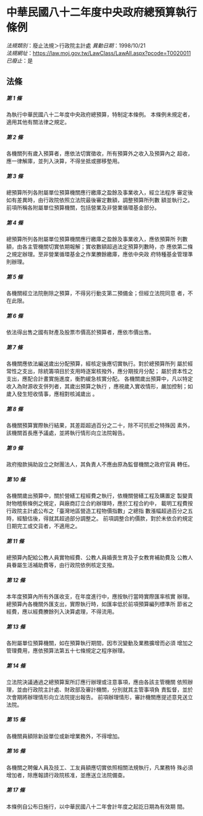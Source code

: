 # 中華民國八十二年度中央政府總預算執行條例

*法規類別*：廢止法規＞行政院主計處
*異動日期*：1998/10/21  
*法規網址*：https://law.moj.gov.tw/LawClass/LawAll.aspx?pcode=T0020011
*已廢止*：是


## 法條
##### 第 1 條
為執行中華民國八十二年度中央政府總預算，特制定本條例。
本條例未規定者，適用其他有關法律之規定。

##### 第 2 條
各機關列有歲入預算者，應依法切實徵收，所有預算外之收入及預算內之
超收，應一律解庫，並列入決算，不得坐抵或挪移墊用。

##### 第 3 條
總預算所列各附屬單位預算機關應行繳庫之盈餘及事業收入，經立法程序
審定後如有差異時，由行政院依照立法院最後審定數額，調整預算所列數
額並執行之。
前項所稱各附屬單位預算機關，包括營業及非營業循環基金部分。

##### 第 4 條
總預算所列各附屬單位預算機關應行繳庫之盈餘及事業收入，應依預算所
列數額，由各主管機關切實依期報解；實收數額超過法定預算列數時，亦
應依第二條之規定辦理。至非營業循環基金之作業賸餘繳庫，應依中央政
府特種基金管理準則辦理。

##### 第 5 條
各機關經立法院刪除之預算，不得另行動支第二預備金；但經立法院同意
者，不在此限。

##### 第 6 條
依法得出售之國有財產及股票市價高於預算者，應依市價出售。

##### 第 7 條
各機關應依法編送歲出分配預算，經核定後應切實執行。對於總預算所列
屬於經常性之支出，除統籌項目於支用時逐案核撥外，應分期按月分配；
屬於資本性之支出，應配合計畫實施進度，衡酌緩急核實分配。
各機關歲出預算中，凡以特定收入為財源收支併列者，其歲出預算之執行
，應視歲入實收情形，嚴加控制；如歲入發生短收情事，應相對核減歲出
。

##### 第 8 條
各機關預算實際執行結果，其差距超過百分之二十，除不可抗拒之特殊因
素外，該機關首長應予議處，並將執行情形向立法院報告。

##### 第 9 條
政府撥款捐助設立之財團法人，其負責人不應由原為監督機關之政府官員
轉任。

##### 第 10 條
各機關歲出預算中，關於營繕工程經費之執行，依機關營繕工程及購置定
製變賣財物稽察條例之規定，與廠商訂立合約辦理時，應於工程合約中，
載明工程費按行政院主計處公布之「臺灣地區營造工程物價指數」之總指
數漲幅超過百分之五時，經驗估後，得就其超過部分調整之。
前項調整合約價款，對於未依合約規定日期完工或交貨者，不適用之。

##### 第 11 條
總預算內配給公教人員實物經費、公教人員婚喪生育及子女教育補助費及
公教人員眷屬生活補助費等，由行政院依例核定支撥。

##### 第 12 條
本年度預算內所有外匯收支，在年度進行中，應按執行當時實際匯率核實
辦理。
總預算內各機關外匯支出，實際執行時，如匯率低於前項預算編列標準所
節省之經費，應以經費賸餘列入決算處理，不得流用。

##### 第 13 條
各附屬單位預算機關，如在預算執行期間，因市況變動及業務擴增而必須
增加之管理費用，應依預算法第五十七條規定之程序辦理。

##### 第 14 條
立法院決議通過之總預算案所訂應行辦理或注意事項，應由各該主管機關
依照辦理，並由行政院主計處、財政部及審計機關，分別就其主管事項負
責監督，並於次會期將辦理情形向立法院提出報告。
前項辦理情形，審計機關應提述意見送立法院。

##### 第 15 條
各機關員額除新設單位或新增業務外，不得增加。

##### 第 16 條
各機關之聘僱人員及技工、工友員額應切實依照相關法規執行，凡業務特
殊必須增加者，除應報請行政院核准，並應送立法院備查。

##### 第 17 條
本條例自公布日施行，以中華民國八十二年會計年度之起訖日期為有效期
間。


